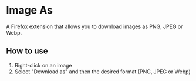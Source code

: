 # Image As

A Firefox extension that allows you to download images as PNG, JPEG or Webp.

## How to use

1. Right-click on an image
2. Select "Download as" and then the desired format (PNG, JPEG or Webp)
